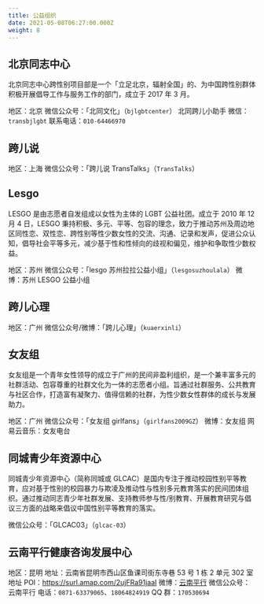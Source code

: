 ```yaml
---
title: 公益组织
date: 2021-05-08T06:27:00.000Z
weight: 8
---
```


## 北京同志中心

北京同志中心跨性别项目部是一个「立足北京，辐射全国」的、为中国跨性别群体积极开展倡导工作与服务工作的部门，成立于 2017 年 3 月。

地区：北京
微信公众号：「北同文化」（`bjlgbtcenter`）
北同跨儿小助手 微信：`transbjlgbt`
联系电话：`010-64466970`

## 跨儿说

地区：上海
微信公众号：「跨儿说 TransTalks」（`TransTalks`）

## Lesgo

LESGO 是由志愿者自发组成以女性为主体的 LGBT 公益社团。成立于 2010 年 12 月 4 日，LESGO 秉持积极、多元、平等、包容的理念，致力于推动苏州及周边地区同性恋、双性恋、跨性别等性少数女性的交流、沟通、记录和发声，促进公众认知，倡导社会平等多元，减少基于性和性倾向的歧视和偏见，维护和争取性少数权益。

地区：苏州
微信公众号：「lesgo 苏州拉拉公益小组」（`lesgosuzhoulala`）
微博：苏州 LESGO 公益小组

## 跨儿心理

地区：广州
微信公众号/微博：「跨儿心理」（`kuaerxinli`）

## 女友组

女友组是一个青年女性领导的成立于广州的民间非盈利组织，是一个兼丰富多元的社群活动、包容尊重的社群文化为一体的志愿者小组。旨通过社群服务、公共教育与社区合作，打造富有凝聚力、值得信赖的社群，为性少数女性群体的成长与发展助力。

地区：广州
微信公众号：「女友组 girlfans」（`girlfans2009GZ`）
微博：女友组
网易云音乐：女友电台

## 同城青少年资源中心

同城青少年资源中心（简称同城或 GLCAC）是国内专注于推动校园性别平等教育，应对基于性别的校园暴力与欺凌及推动性与性别多元教育落实的民间团体组织。通过推动同志青少年社群发展、支持教师参与性/别教育、开展教育研究与倡议三方面的战略来倡议中国性别平等教育的落实。

微信公众号：「GLCAC03」（`glcac-03`）

## 云南平行健康咨询发展中心

地区：昆明
地址：云南省昆明市西山区鱼课司街东寺巷 53 号 1 栋 2 单元 302 室
地址 POI：<https://surl.amap.com/2ujFRa91jaaI>
微博：[云南平行](https://weibo.com/ynpx)
微信公众号：云南平行
电话：`0871-63379065`、`18064824919`
QQ 群：`170530694`
